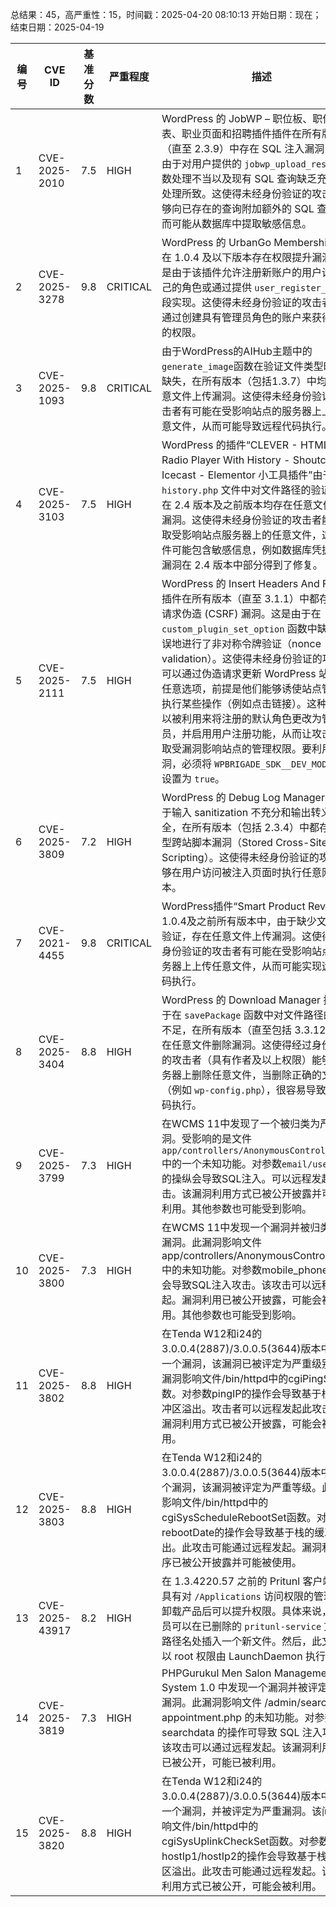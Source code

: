 总结果：45，高严重性：15，时间戳：2025-04-20 08:10:13
开始日期：现在；结束日期：2025-04-19

| 编号 | CVE ID | 基准分数 | 严重程度 | 描述 | 参考资料 |
|-----|--------|------------|----------|-------------|------------|
| 1 | CVE-2025-2010 | 7.5  | HIGH | WordPress 的 JobWP – 职位板、职位列表、职业页面和招聘插件插件在所有版本（直至 2.3.9）中存在 SQL 注入漏洞，这是由于对用户提供的 `jobwp_upload_resume` 参数处理不当以及现有 SQL 查询缺乏充分的预处理所致。这使得未经身份验证的攻击者能够向已存在的查询附加额外的 SQL 查询，从而可能从数据库中提取敏感信息。 | [1]https://plugins.trac.wordpress.org/changeset/3271612/jobwp/tags/2.4.0/core/job_application.php?old=3230672&old_path=jobwp%2Ftags%2F2.3.9%2Fcore%2Fjob_application.php<br>[2]https://www.wordfence.com/threat-intel/vulnerabilities/id/b3b658f0-b9d8-4b7f-8d40-39ce185ef797?source=cve |
| 2 | CVE-2025-3278 | 9.8  | CRITICAL | WordPress 的 UrbanGo Membership 插件在 1.0.4 及以下版本存在权限提升漏洞。这是由于该插件允许注册新账户的用户设置自己的角色或通过提供 `user_register_role` 字段实现。这使得未经身份验证的攻击者可以通过创建具有管理员角色的账户来获得提升的权限。 | [1]https://themeforest.net/item/urbango-directory-and-listing-wordpress-theme/22712624<br>[2]https://www.wordfence.com/threat-intel/vulnerabilities/id/913ffe0c-c8f8-4cda-be9a-96c056d4c4a8?source=cve |
| 3 | CVE-2025-1093 | 9.8  | CRITICAL | 由于WordPress的AIHub主题中的`generate_image`函数在验证文件类型时存在缺失，在所有版本（包括1.3.7）中均存在任意文件上传漏洞。这使得未经身份验证的攻击者有可能在受影响站点的服务器上上传任意文件，从而可能导致远程代码执行。 | [1]https://themeforest.net/item/ai-hub-startup-technology-wordpress-theme/47473638<br>[2]https://www.wordfence.com/threat-intel/vulnerabilities/id/09adfe7e-f154-4143-827f-957ded3ffc8f?source=cve |
| 4 | CVE-2025-3103 | 7.5  | HIGH | WordPress 的插件“CLEVER - HTML5 Radio Player With History - Shoutcast 和 Icecast - Elementor 小工具插件”由于在 `history.php` 文件中对文件路径的验证不足，在 2.4 版本及之前版本均存在任意文件读取漏洞。这使得未经身份验证的攻击者能够读取受影响站点服务器上的任意文件，这些文件可能包含敏感信息，例如数据库凭据。该漏洞在 2.4 版本中部分得到了修复。 | [1]https://codecanyon.net/item/clever-html5-radio-player-with-history-shoutcast-and-icecast-elementor-widget-addon/26708087#item-description__updates-release-log<br>[2]https://www.wordfence.com/threat-intel/vulnerabilities/id/0733261f-a2e1-4bd1-a57d-fdaaa8c904db?source=cve |
| 5 | CVE-2025-2111 | 7.5  | HIGH | WordPress 的 Insert Headers And Footers 插件在所有版本（直至 3.1.1）中都存在跨站请求伪造 (CSRF) 漏洞。这是由于在 `custom_plugin_set_option` 函数中缺少或错误地进行了非对称令牌验证（nonce validation）。这使得未经身份验证的攻击者可以通过伪造请求更新 WordPress 站点上的任意选项，前提是他们能够诱使站点管理员执行某些操作（例如点击链接）。这种漏洞可以被利用来将注册的默认角色更改为管理员，并启用用户注册功能，从而让攻击者获取受漏洞影响站点的管理权限。要利用此漏洞，必须将 `WPBRIGADE_SDK__DEV_MODE` 常量设置为 `true`。 | [1]https://plugins.trac.wordpress.org/browser/wp-headers-and-footers/trunk/lib/wpb-sdk/views/wpb-debug.php#L63<br>[2]https://plugins.trac.wordpress.org/browser/wp-headers-and-footers/trunk/lib/wpb-sdk/views/wpb-debug.php#L69<br>[3]https://plugins.trac.wordpress.org/changeset/3276361/<br>[4]https://www.wordfence.com/threat-intel/vulnerabilities/id/7b00d175-261d-46e3-bf3c-2d18f4e4972d?source=cve |
| 6 | CVE-2025-3809 | 7.2  | HIGH | WordPress 的 Debug Log Manager 插件由于输入 sanitization 不充分和输出转义不完全，在所有版本（包括 2.3.4）中都存在存储型跨站脚本漏洞（Stored Cross-Site Scripting）。这使得未经身份验证的攻击者能够在用户访问被注入页面时执行任意网页脚本。 | [1]https://plugins.trac.wordpress.org/changeset?sfp_email=&sfph_mail=&reponame=&old=3267252%40debug-log-manager&new=3267252%40debug-log-manager&sfp_email=&sfph_mail=<br>[2]https://www.wordfence.com/threat-intel/vulnerabilities/id/cbc3210d-224e-4ed2-ada7-dc17deb17584?source=cve |
| 7 | CVE-2021-4455 | 9.8  | CRITICAL | WordPress插件“Smart Product Review”在1.0.4及之前所有版本中，由于缺少文件类型验证，存在任意文件上传漏洞。这使得未经身份验证的攻击者有可能在受影响站点的服务器上上传任意文件，从而可能实现远程代码执行。 | [1]https://www.exploit-db.com/exploits/50533<br>[2]https://www.wordfence.com/threat-intel/vulnerabilities/id/1de9183c-95b9-4500-85e2-08dcee956360?source=cve |
| 8 | CVE-2025-3404 | 8.8  | HIGH | WordPress 的 Download Manager 插件由于在 `savePackage` 函数中对文件路径的验证不足，在所有版本（直至包括 3.3.12）中存在任意文件删除漏洞。这使得经过身份验证的攻击者（具有作者及以上权限）能够在服务器上删除任意文件，当删除正确的文件时（例如 `wp-config.php`），很容易导致远程代码执行。 | [1]https://plugins.trac.wordpress.org/browser/download-manager/tags/3.3.12/src/Admin/Menu/Packages.php#L45<br>[2]https://plugins.trac.wordpress.org/browser/download-manager/tags/3.3.12/src/Admin/Menu/Packages.php#L56<br>[3]https://www.wordfence.com/threat-intel/vulnerabilities/id/21f8f5be-b513-4040-af39-c1a61d7e313f?source=cve |
| 9 | CVE-2025-3799 | 7.3  | HIGH | 在WCMS 11中发现了一个被归类为严重的漏洞。受影响的是文件`app/controllers/AnonymousController.php`中的一个未知功能。对参数`email/username`的操纵会导致SQL注入。可以远程发起此攻击。该漏洞利用方式已被公开披露并可能被利用。其他参数也可能受到影响。 | [1]https://github.com/IceFoxH/VULN/issues/15<br>[2]https://vuldb.com/?ctiid.305652<br>[3]https://vuldb.com/?id.305652<br>[4]https://vuldb.com/?submit.554697 |
| 10 | CVE-2025-3800 | 7.3  | HIGH | 在WCMS 11中发现一个漏洞并被归类为严重漏洞。此漏洞影响文件app/controllers/AnonymousController.php中的未知功能。对参数mobile_phone的操纵会导致SQL注入攻击。该攻击可以远程发起。漏洞利用已被公开披露，可能会被利用。其他参数也可能受到影响。 | [1]https://github.com/IceFoxH/VULN/issues/14<br>[2]https://vuldb.com/?ctiid.305653<br>[3]https://vuldb.com/?id.305653<br>[4]https://vuldb.com/?submit.554698 |
| 11 | CVE-2025-3802 | 8.8  | HIGH | 在Tenda W12和i24的3.0.0.4(2887)/3.0.0.5(3644)版本中发现了一个漏洞，该漏洞已被评定为严重级别。此漏洞影响文件/bin/httpd中的cgiPingSet函数。对参数pingIP的操作会导致基于栈的缓冲区溢出。攻击者可以远程发起此攻击。该漏洞利用方式已被公开披露，可能会被利用。 | [1]https://github.com/02Tn/vul/issues/2<br>[2]https://vuldb.com/?ctiid.305656<br>[3]https://vuldb.com/?id.305656<br>[4]https://vuldb.com/?submit.554746<br>[5]https://www.tenda.com.cn/ |
| 12 | CVE-2025-3803 | 8.8  | HIGH | 在Tenda W12和i24的3.0.0.4(2887)/3.0.0.5(3644)版本中发现一个漏洞，该漏洞被评定为严重等级。此问题影响文件/bin/httpd中的cgiSysScheduleRebootSet函数。对参数rebootDate的操作会导致基于栈的缓冲区溢出。此攻击可能通过远程发起。漏洞利用程序已被公开披露并可能被使用。 | [1]https://github.com/02Tn/vul/issues/3<br>[2]https://vuldb.com/?ctiid.305657<br>[3]https://vuldb.com/?id.305657<br>[4]https://vuldb.com/?submit.554756<br>[5]https://www.tenda.com.cn/ |
| 13 | CVE-2025-43917 | 8.2  | HIGH | 在 1.3.4220.57 之前的 Pritunl 客户端中，具有对 `/Applications` 访问权限的管理员在卸载产品后可以提升权限。具体来说，管理员可以在已删除的 `pritunl-service` 文件的路径名处插入一个新文件。然后，此文件会以 root 权限由 LaunchDaemon 执行。 | [1]https://forum.pritunl.com/t/pritunl-client-v1-3-4220-57/3183 |
| 14 | CVE-2025-3819 | 7.3  | HIGH | PHPGurukul Men Salon Management System 1.0 中发现一个漏洞并被评定为严重漏洞。此漏洞影响文件 /admin/search-appointment.php 的未知功能。对参数 searchdata 的操作可导致 SQL 注入攻击。该攻击可以通过远程发起。该漏洞利用方式已被公开，可能已被利用。 | [1]https://github.com/wcndy13/cve/issues/1<br>[2]https://phpgurukul.com/<br>[3]https://vuldb.com/?ctiid.305725<br>[4]https://vuldb.com/?id.305725<br>[5]https://vuldb.com/?submit.555687 |
| 15 | CVE-2025-3820 | 8.8  | HIGH | 在Tenda W12和i24的3.0.0.4(2887)/3.0.0.5(3644)版本中发现了一个漏洞，并被评定为严重漏洞。该问题影响文件/bin/httpd中的cgiSysUplinkCheckSet函数。对参数hostIp1/hostIp2的操作会导致基于栈的缓冲区溢出。此攻击可能通过远程发起。该漏洞利用方式已被公开，可能会被利用。 | [1]https://github.com/02Tn/vul/issues/4<br>[2]https://vuldb.com/?ctiid.305726<br>[3]https://vuldb.com/?id.305726<br>[4]https://vuldb.com/?submit.555728<br>[5]https://www.tenda.com.cn/ |